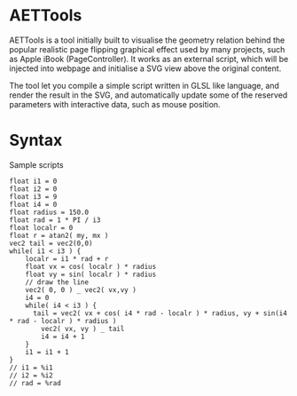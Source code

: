 # AETTools
AETTools is a tool initially built to visualise the geometry relation behind the popular realistic page flipping graphical effect used by many projects, such as Apple iBook (PageController). It works as an external script, which will be injected into webpage and initialise a SVG view above the original content.

The tool let you compile a simple script written in GLSL like language, and render the result in the SVG, and automatically update some of the reserved parameters with interactive data, such as mouse position.

# Syntax

Sample scripts
```
float i1 = 0
float i2 = 0
float i3 = 9
float i4 = 0
float radius = 150.0
float rad = 1 * PI / i3
float localr = 0
float r = atan2( my, mx )
vec2 tail = vec2(0,0)
while( i1 < i3 ) {
	localr = i1 * rad + r
	float vx = cos( localr ) * radius
	float vy = sin( localr ) * radius
	// draw the line
	vec2( 0, 0 ) _ vec2( vx,vy )
	i4 = 0
	while( i4 < i3 ) {
	  tail = vec2( vx + cos( i4 * rad - localr ) * radius, vy + sin(i4 * rad - localr ) * radius )
		vec2( vx, vy ) _ tail
		i4 = i4 + 1
	}
	i1 = i1 + 1
}
// i1 = %i1
// i2 = %i2
// rad = %rad

```
